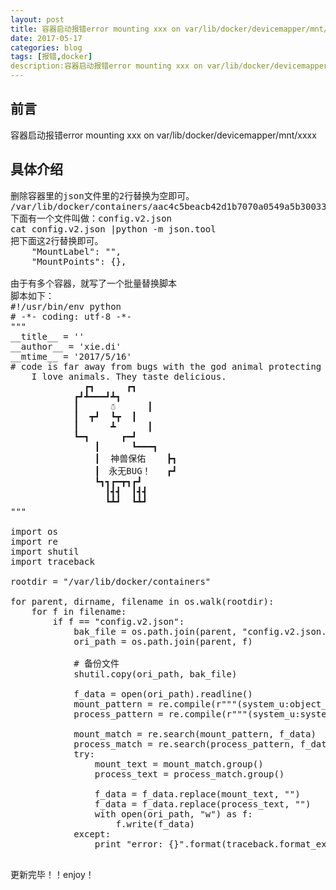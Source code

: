 ```yaml
---
layout: post
title: 容器启动报错error mounting xxx on var/lib/docker/devicemapper/mnt/xxxx
date: 2017-05-17
categories: blog
tags: [报错,docker]
description:容器启动报错error mounting xxx on var/lib/docker/devicemapper/mnt/xxxx
---
```


## 前言
容器启动报错error mounting xxx on var/lib/docker/devicemapper/mnt/xxxx
## 具体介绍

<pre>
删除容器里的json文件里的2行替换为空即可。
/var/lib/docker/containers/aac4c5beacb42d1b7070a0549a5b30033e96916bacd2902d5e46a845d8f5ef2b
下面有一个文件叫做：config.v2.json
cat config.v2.json |python -m json.tool
把下面这2行替换即可。
    "MountLabel": "",
    "MountPoints": {},

由于有多个容器，就写了一个批量替换脚本
脚本如下：
#!/usr/bin/env python
# -*- coding: utf-8 -*-
"""
__title__ = ''
__author__ = 'xie.di'
__mtime__ = '2017/5/16'
# code is far away from bugs with the god animal protecting
    I love animals. They taste delicious.
              ┏┓      ┏┓
            ┏┛┻━━━┛┻┓
            ┃      ☃      ┃
            ┃  ┳┛  ┗┳  ┃
            ┃      ┻      ┃
            ┗━┓      ┏━┛
                ┃      ┗━━━┓
                ┃  神兽保佑    ┣┓
                ┃　永无BUG！   ┏┛
                ┗┓┓┏━┳┓┏┛
                  ┃┫┫  ┃┫┫
                  ┗┻┛  ┗┻┛
"""

import os
import re
import shutil
import traceback

rootdir = "/var/lib/docker/containers"

for parent, dirname, filename in os.walk(rootdir):
    for f in filename:
        if f == "config.v2.json":
            bak_file = os.path.join(parent, "config.v2.json.bak")
            ori_path = os.path.join(parent, f)

            # 备份文件
            shutil.copy(ori_path, bak_file)

            f_data = open(ori_path).readline()
            mount_pattern = re.compile(r"""(system_u:object_r:svirt_sandbox_file_t:s0:c\d+,c\d+)""")
            process_pattern = re.compile(r"""(system_u:system_r:svirt_lxc_net_t:s0:c\d+,c\d+)""")

            mount_match = re.search(mount_pattern, f_data)
            process_match = re.search(process_pattern, f_data)
            try:
                mount_text = mount_match.group()
                process_text = process_match.group()

                f_data = f_data.replace(mount_text, "")
                f_data = f_data.replace(process_text, "")
                with open(ori_path, "w") as f:
                    f.write(f_data)
            except:
                print "error: {}".format(traceback.format_exc())

</pre>
更新完毕！！enjoy！